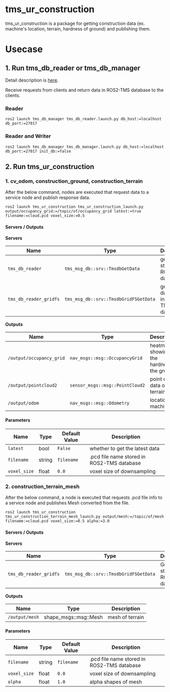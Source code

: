 # tms_ur_construction

tms_ur_construction is a package for getting construction data (ex. machine's location, terrain, hardness of ground) and publishing them.

# Usecase

## 1. Run tms_db_reader or tms_db_manager

Detail description is [here](https://github.com/irvs/ros2_tms_for_construction/tree/main/tms_db).

Receive requests from clients and return data in ROS2-TMS database to the clients.

### Reader

```
ros2 launch tms_db_manager tms_db_reader.launch.py db_host:=localhost db_port:=27017
```

### Reader and Writer

```
ros2 launch tms_db_manager tms_db_manager.launch.py db_host:=localhost db_port:=27017 init_db:=false
```

## 2. Run tms_ur_construction

### 1. cv_odom, construction_ground, construction_terrain

After the below command, nodes are executed that request data to a service node and publish response data.

```
ros2 launch tms_ur_construction tms_ur_construction_launch.py output/occupancy_grid:=/topic/of/occupancy_grid latest:=true filename:=cloud.pcd voxel_size:=0.5
```

#### Servers / Outputs

**Servers**

| Name                   | Type                                  | Description                                 |
| ---------------------- | ------------------------------------- | ------------------------------------------- |
| `tms_db_reader`        | `tms_msg_db::srv::TmsdbGetData`       | get data stored in ROS2-TMS database        |
| `tms_db_reader_gridfs` | `tms_msg_db::srv::TmsdbGridFSGetData` | get GridFS data stored in ROS2-TMS database |

**Outputs**

| Name                     | Type                            | Description                                |
| ------------------------ | ------------------------------- | ------------------------------------------ |
| `/output/occupancy_grid` | `nav_msgs::msg::OccupancyGrid`  | heatmap showing the hardness of the ground |
| `/output/pointcloud2`    | `sensor_msgs::msg::PointCloud2` | point cloud data of terrain                |
| `/output/odom`           | `nav_msgs::msg::Odometry`       | location of machine                        |

#### Parameters

| Name         | Type   | Default Value | Description                                |
| ------------ | ------ | ------------- | ------------------------------------------ |
| `latest`     | bool   | `False`       | whether to get the latest data             |
| `filename`   | string | `filename`    | .pcd file name stored in ROS2-TMS database |
| `voxel_size` | float  | `0.0`         | voxel size of downsampling                 |

### 2. construction_terrain_mesh

After the below command, a node is executed that requests .pcd file info to a service node and publishes Mesh converted from the file.

```
ros2 launch tms_ur_construction tms_ur_construction_terrain_mesh_launch.py output/mesh:=/topic/of/mesh filename:=cloud.pcd voxel_size:=0.5 alpha:=3.0
```

#### Servers / Outputs

**Servers**

| Name                   | Type                                  | Description                             |
| ---------------------- | ------------------------------------- | --------------------------------------- |
| `tms_db_reader_gridfs` | `tms_msg_db::srv::TmsdbGridFSGetData` | GridFS data stored in ROS2-TMS database |

**Outputs**

| Name           | Type                  | Description     |
| -------------- | --------------------- | --------------- |
| `/output/mesh` | shape_msgs::msg::Mesh | mesh of terrain |

#### Parameters

| Name         | Type   | Default Value | Description                                |
| ------------ | ------ | ------------- | ------------------------------------------ |
| `filename`   | string | `filename`    | .pcd file name stored in ROS2-TMS database |
| `voxel_size` | float  | `0.0`         | voxel size of downsampling                 |
| `alpha`      | float  | `1.0`         | alpha shapes of mesh                       |
